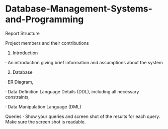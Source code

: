 # Database-Management-Systems-and-Programming
Report Structure

Project members and their contributions

1.    Introduction

·        An introduction giving brief information and assumptions about the system

2.    Database

·        ER Diagram, 

·        Data Definition Language Details (DDL), including all necessary constraints,

·        Data Manipulation Language (DML)

Queries
·        Show your queries and screen shot of the results for each query. Make sure the screen shot is readable.

